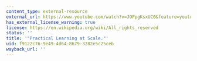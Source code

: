 ```yaml
---
content_type: external-resource
external_url: https://www.youtube.com/watch?v=JOPpgKsxUC0&feature=youtu.be&list=PLn0nrSd4xjjbBVXrdjJNjZLVkZTMHkgPg
has_external_license_warning: true
license: https://en.wikipedia.org/wiki/All_rights_reserved
status: ''
title: '"Practical Learning at Scale."'
uid: f9122c76-9e49-4d64-8679-3282e5c25ceb
wayback_url: ''
---
```

